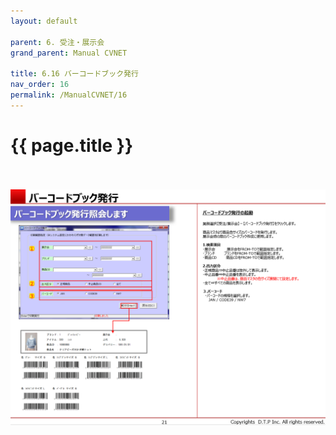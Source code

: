 ```yaml
---
layout: default

parent: 6. 受注・展示会
grand_parent: Manual CVNET

title: 6.16 バーコードブック発行
nav_order: 16
permalink: /ManualCVNET/16
---
```


# {{ page.title }} <br/><br/>

<a href="/img/Jyucyutenjikai/J22.PNG" target="_blank">
<img src="/img/Jyucyutenjikai/J22.PNG" alt="login image"></a>
